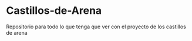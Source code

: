 # Castillos-de-Arena

Repositorio para todo lo que tenga que ver con el proyecto de los castillos de arena
